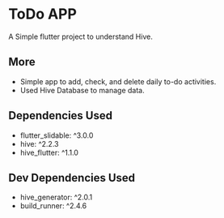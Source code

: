# ToDo APP

A Simple flutter project to understand Hive.

## More

- Simple app to add, check, and delete daily to-do activities.
- Used Hive Database to manage data.

## Dependencies Used

- flutter_slidable: ^3.0.0
- hive: ^2.2.3
- hive_flutter: ^1.1.0

## Dev Dependencies Used

- hive_generator: ^2.0.1
- build_runner: ^2.4.6
